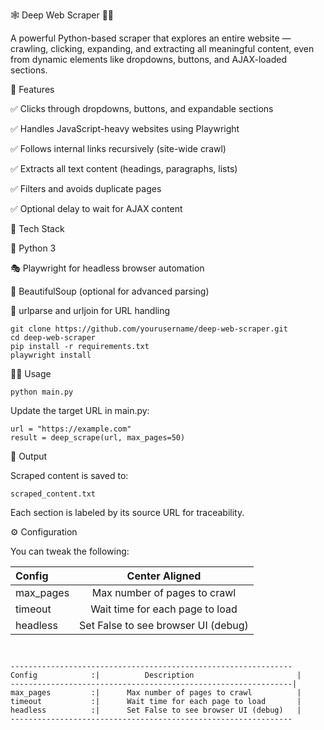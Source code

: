 🕸️ Deep Web Scraper 🕵️‍♂️

A powerful Python-based scraper that explores an entire website — crawling, clicking, expanding, and extracting all meaningful content, even from dynamic elements like dropdowns, buttons, and AJAX-loaded sections.

🚀 Features

✅ Clicks through dropdowns, buttons, and expandable sections

✅ Handles JavaScript-heavy websites using Playwright

✅ Follows internal links recursively (site-wide crawl)

✅ Extracts all text content (headings, paragraphs, lists)

✅ Filters and avoids duplicate pages

✅ Optional delay to wait for AJAX content

🧰 Tech Stack

🐍 Python 3

🎭 Playwright for headless browser automation

🍜 BeautifulSoup (optional for advanced parsing)

📂 urlparse and urljoin for URL handling



```
git clone https://github.com/yourusername/deep-web-scraper.git
cd deep-web-scraper
pip install -r requirements.txt
playwright install
```

🧑‍💻 Usage
```
python main.py
```

Update the target URL in main.py:

```
url = "https://example.com"
result = deep_scrape(url, max_pages=50)
```

📄 Output

Scraped content is saved to:

```
scraped_content.txt
```
Each section is labeled by its source URL for traceability.

⚙️ Configuration

You can tweak the following:

| Config       | Center Aligned                         | 
|:-------------|:--------------------------------------:|
| max_pages    | Max number of pages to crawl           |
| timeout	   | Wait time for each page to load        |
| headless	   | Set False to see browser UI (debug)    |

```


---------------------------------------------------------------
Config            :|          Description                       |
---------------------------------------------------------------|
max_pages	      :|      Max number of pages to crawl          |
timeout	          :|      Wait time for each page to load       |
headless	      :|      Set False to see browser UI (debug)   |
---------------------------------------------------------------
```